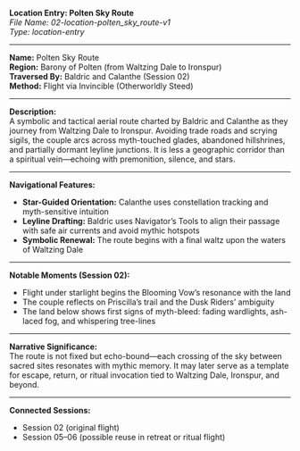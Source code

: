 **Location Entry: Polten Sky Route**  
*File Name: 02-location-polten_sky_route-v1*  
*Type: location-entry*

---

**Name:** Polten Sky Route  
**Region:** Barony of Polten (from Waltzing Dale to Ironspur)  
**Traversed By:** Baldric and Calanthe (Session 02)  
**Method:** Flight via Invincible (Otherworldly Steed)

---

**Description:**  
A symbolic and tactical aerial route charted by Baldric and Calanthe as they journey from Waltzing Dale to Ironspur. Avoiding trade roads and scrying sigils, the couple arcs across myth-touched glades, abandoned hillshrines, and partially dormant leyline junctions. It is less a geographic corridor than a spiritual vein—echoing with premonition, silence, and stars.

---

**Navigational Features:**  
- **Star-Guided Orientation:** Calanthe uses constellation tracking and myth-sensitive intuition  
- **Leyline Drafting:** Baldric uses Navigator’s Tools to align their passage with safe air currents and avoid mythic hotspots  
- **Symbolic Renewal:** The route begins with a final waltz upon the waters of Waltzing Dale

---

**Notable Moments (Session 02):**  
- Flight under starlight begins the Blooming Vow’s resonance with the land  
- The couple reflects on Priscilla’s trail and the Dusk Riders’ ambiguity  
- The land below shows first signs of myth-bleed: fading wardlights, ash-laced fog, and whispering tree-lines

---

**Narrative Significance:**  
The route is not fixed but echo-bound—each crossing of the sky between sacred sites resonates with mythic memory. It may later serve as a template for escape, return, or ritual invocation tied to Waltzing Dale, Ironspur, and beyond.

---

**Connected Sessions:**  
- Session 02 (original flight)  
- Session 05–06 (possible reuse in retreat or ritual flight)
